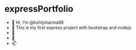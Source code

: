 # expressPortfolio
- 👋 Hi, I’m @kshtjsharma68
- 👀 This is my first express project with bootstrap and nodejs
- 🌱 
- 💞️ 
- 📫 
